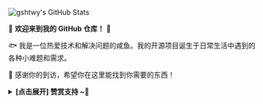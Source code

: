 <!DOCTYPE html>
<html lang="en">
<head>
    <meta charset="UTF-8">
    <meta name="viewport" content="width=device-width, initial-scale=1.0">
</head>
<body>
    <div>
        <div class="Box mt-4">
            <div class="Box-body p-4">
                <article class="markdown-body entry-content container-lg f5" itemprop="text">
                    <p dir="auto">
                        <img src="https://github-readme-stats.zohan.tech/api?username=gshtwy&show_icons=true&hide=contribs,prs&include_all_commits=true&bg_color=30,fcb590,e46454&title_color=fff&text_color=fff&icon_color=fff" alt="gshtwy's GitHub Stats" style="max-width: 100%;">
                    </p>
                    <p dir="auto">🤖 <strong>欢迎来到我的 GitHub 仓库！</strong> 🚀</p>
                    <p dir="auto">🐟️ 我是一位热爱技术和解决问题的咸鱼。我的开源项目诞生于日常生活中遇到的各种小难题和需求。</p>
                    <p dir="auto">🎉 感谢你的到访，希望你在这里能找到你需要的东西！</p>
                    <details>
                        <summary><strong> [点击展开] 赞赏支持 ~🧧</strong></summary>
                        <p dir="auto"><em>我非常感谢您的赞赏和支持，它们将极大地激励我继续创新，持续产生有价值的工作。</em></p>
                        <ul dir="auto">
                            <li><strong>TRC20:</strong> <code>2233</code></li>
                        </ul>
                        <p dir="auto">🎁 <strong>你的支持是我不断前进的动力！</strong> 💖</p>
                    </details>
                </article>
            </div>
        </div>
    </div>
</body>
</html>
